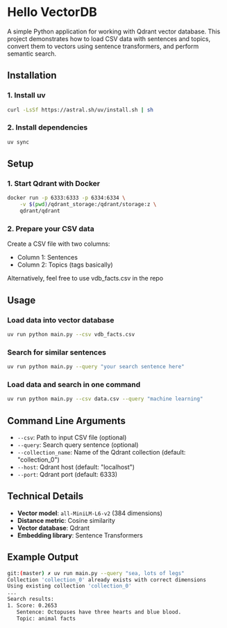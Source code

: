 # Hello VectorDB
A simple Python application for working with Qdrant vector database. This project demonstrates how to load CSV data with sentences and topics, convert them to vectors using sentence transformers, and perform semantic search.

## Installation
### 1. Install uv
```bash
curl -LsSf https://astral.sh/uv/install.sh | sh
```

### 2. Install dependencies
```bash
uv sync
```

## Setup
### 1. Start Qdrant with Docker
```bash
docker run -p 6333:6333 -p 6334:6334 \
    -v $(pwd)/qdrant_storage:/qdrant/storage:z \
    qdrant/qdrant
```

### 2. Prepare your CSV data
Create a CSV file with two columns:
- Column 1: Sentences
- Column 2: Topics (tags basically)

Alternatively, feel free to use vdb_facts.csv in the repo

## Usage
### Load data into vector database
```bash
uv run python main.py --csv vdb_facts.csv
```

### Search for similar sentences
```bash
uv run python main.py --query "your search sentence here"
```

### Load data and search in one command
```bash
uv run python main.py --csv data.csv --query "machine learning"
```

## Command Line Arguments

- `--csv`: Path to input CSV file (optional)
- `--query`: Search query sentence (optional)
- `--collection_name`: Name of the Qdrant collection (default: "collection_0")
- `--host`: Qdrant host (default: "localhost")
- `--port`: Qdrant port (default: 6333)

## Technical Details
- **Vector model**: `all-MiniLM-L6-v2` (384 dimensions)
- **Distance metric**: Cosine similarity
- **Vector database**: Qdrant
- **Embedding library**: Sentence Transformers

## Example Output
```bash
git:(master) ✗ uv run main.py --query "sea, lots of legs"
Collection 'collection_0' already exists with correct dimensions
Using existing collection 'collection_0'
...
Search results:
1. Score: 0.2653
   Sentence: Octopuses have three hearts and blue blood.
   Topic: animal facts
```